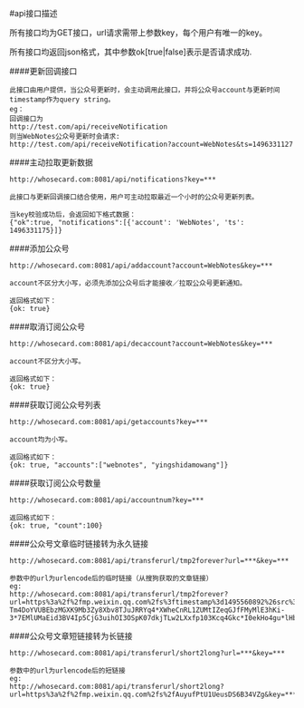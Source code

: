 #api接口描述

所有接口均为GET接口，url请求需带上参数key，每个用户有唯一的key。

所有接口均返回json格式，其中参数ok[true|false]表示是否请求成功.

####更新回调接口
```
此接口由用户提供，当公众号更新时，会主动调用此接口，并将公众号account与更新时间timestamp作为query string。
eg：
回调接口为
http://test.com/api/receiveNotification
则当WebNotes公众号更新时会请求:
http://test.com/api/receiveNotification?account=WebNotes&ts=1496331127
```

####主动拉取更新数据
```
http://whosecard.com:8081/api/notifications?key=***

此接口与更新回调接口结合使用，用户可主动拉取最近一个小时的公众号更新列表。

当key校验成功后，会返回如下格式数据：
{"ok":true, "notifications":[{'account': 'WebNotes', 'ts': 1496331175}]}
```

####添加公众号
```
http://whosecard.com:8081/api/addaccount?account=WebNotes&key=***

account不区分大小写，必须先添加公众号后才能接收／拉取公众号更新通知。

返回格式如下：
{ok: true}
```

####取消订阅公众号
```
http://whosecard.com:8081/api/decaccount?account=WebNotes&key=***

account不区分大小写。

返回格式如下：
{ok: true}
```

####获取订阅公众号列表
```
http://whosecard.com:8081/api/getaccounts?key=***

account均为小写。

返回格式如下：
{ok: true, "accounts":["webnotes", "yingshidamowang"]}
```

####获取订阅公众号数量
```
http://whosecard.com:8081/api/accountnum?key=***

返回格式如下：
{ok: true, "count":100}
```

####公众号文章临时链接转为永久链接
```
http://whosecard.com:8081/api/transferurl/tmp2forever?url=***&key=***

参数中的url为urlencode后的临时链接（从搜狗获取的文章链接）
eg:
http://whosecard.com:8081/api/transferurl/tmp2forever?url=https%3a%2f%2fmp.weixin.qq.com%2fs%3ftimestamp%3d1495560892%26src%3d3%26ver%3d1%26signature%3diwHBaGJJBumXB4o0dEjdFM-Tm4DoYVUBEbzMGXK9Mb3Zy8Xbv8TJuJRRYq4*XWheCnRL1ZUMtIZeqGJfFMyMlE3hKi-3*7EMlUMaEid3BV4Ip5CjG3uihOI3OSpK07dkjTLw2LXxfp103Kcq4Gkc*I0ekHo4gu*lHbiFG8qRPSg%3d&key=***
```

####公众号文章短链接转为长链接
```
http://whosecard.com:8081/api/transferurl/short2long?url=***&key=***

参数中的url为urlencode后的短链接
eg:
http://whosecard.com:8081/api/transferurl/short2long?url=https%3a%2f%2fmp.weixin.qq.com%2fs%2fAuyufPtU1UeusDS6B34VZg&key=***
```